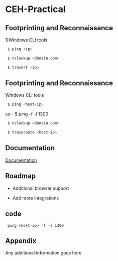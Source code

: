 
# CEH-Practical



## Footprinting and Reconnaissance

1)Windows CLI tools

```bash
 $ ping <ip>
```
```bash
 $ nslookup <domain.com>
```
```bash
 $ tracert <ip>
```

## Footprinting and Reconnaissance

Windows CLI tools

```bash
 $ ping <host-ip>
```
ex:- $ ping <host-ip> -f -l 1300
```bash
 $ nslookup <domain.com>
```
```bash
 $ traceroute <host-ip>
```
## Documentation

[Documentation](https://linktodocumentation)


## Roadmap

- Additional browser support

- Add more integrations


## code
````console
 ping <host-ip> -f -l 1300
````


## Appendix

Any additional information goes here

